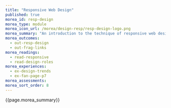 ```yaml
---
title: "Responsive Web Design"
published: true
morea_id: resp-design
morea_type: module
morea_icon_url: /morea/design-resp/resp-design-logo.png
morea_summary: "An introduction to the technique of responsive web design and CSS media queries."
morea_outcomes:
  - out-resp-design
  - out-frag-links
morea_readings:
  - read-responsive
  - read-design-roles
morea_experiences:
  - ex-design-trends
  - ex-fan-page-p7
morea_assessments:
morea_sort_order: 8
---
```


{{page.morea_summary}}
